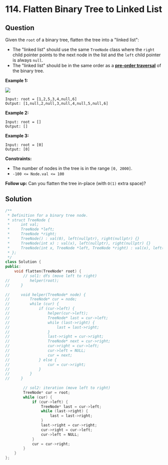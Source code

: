 # 114. Flatten Binary Tree to Linked List

## Question

Given the `root` of a binary tree, flatten the tree into a "linked list":

* The "linked list" should use the same `TreeNode` class where the `right` child pointer points to the next node in the list and the `left` child pointer is always `null`.
* The "linked list" should be in the same order as a [**pre-order traversal**](https://en.wikipedia.org/wiki/Tree_traversal#Pre-order,_NLR) of the binary tree.

**Example 1:**

![](https://assets.leetcode.com/uploads/2021/01/14/flaten.jpg)

```text
Input: root = [1,2,5,3,4,null,6]
Output: [1,null,2,null,3,null,4,null,5,null,6]
```

**Example 2:**

```text
Input: root = []
Output: []
```

**Example 3:**

```text
Input: root = [0]
Output: [0]
```

**Constraints:**

* The number of nodes in the tree is in the range `[0, 2000]`.
* `-100 <= Node.val <= 100`

 **Follow up:** Can you flatten the tree in-place \(with `O(1)` extra space\)?

## Solution

```cpp
/**
 * Definition for a binary tree node.
 * struct TreeNode {
 *     int val;
 *     TreeNode *left;
 *     TreeNode *right;
 *     TreeNode() : val(0), left(nullptr), right(nullptr) {}
 *     TreeNode(int x) : val(x), left(nullptr), right(nullptr) {}
 *     TreeNode(int x, TreeNode *left, TreeNode *right) : val(x), left(left), right(right) {}
 * };
 */
class Solution {
public:
    void flatten(TreeNode* root) {
        // sol1: dfs (move left to right)
//         helper(root);
//     }
    
//     void helper(TreeNode* node) {
//         TreeNode* cur = node;
//         while (cur) {
//             if (cur->left) {
//                 helper(cur->left);
//                 TreeNode* last = cur->left;
//                 while (last->right) {
//                     last = last->right;
//                 }
//                 last->right = cur->right;
//                 TreeNode* next = cur->right;
//                 cur->right = cur->left;
//                 cur->left = NULL;
//                 cur = next;
//             } else {
//                 cur = cur->right;
//             }
//         }
//     }
        
        // sol2: iteration (move left to right)
        TreeNode* cur = root;
        while (cur) {
            if (cur->left) {
                TreeNode* last = cur->left;
                while (last->right) {
                    last = last->right;
                }
                last->right = cur->right;
                cur->right = cur->left;
                cur->left = NULL;
            }
            cur = cur->right;
        }
    }
};
```

